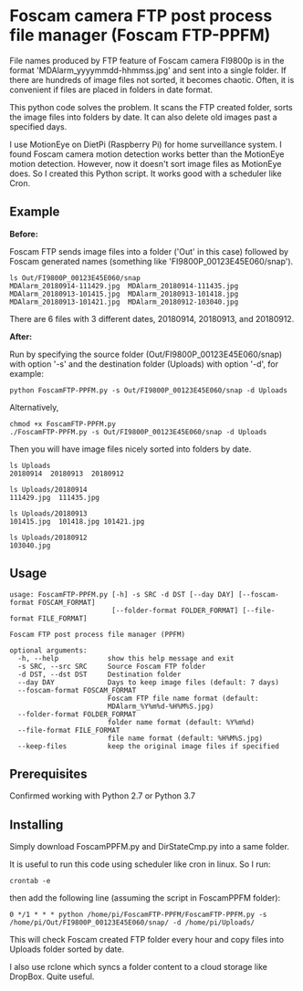 # Foscam camera FTP post process file manager (Foscam FTP-PPFM)

File names produced by FTP feature of Foscam camera FI9800p is in the format 'MDAlarm_yyyymmdd-hhmmss.jpg' and sent into a single folder. If there are hundreds of image files not sorted, it becomes chaotic. Often, it is convenient if files are placed in folders in date format.

This python code solves the problem. It scans the FTP created folder, sorts the image files into folders by date. It can also delete old images past a specified days.

I use MotionEye on DietPi (Raspberry Pi) for home surveillance system. I found Foscam camera motion detection works better than the MotionEye motion detection. However, now it doesn't sort image files as MotionEye does. So I created this Python script. It works good with a scheduler like Cron.

## Example

**Before:**

Foscam FTP sends image files into a folder ('Out' in this case) followed by Foscam generated names (something like 'FI9800P_00123E45E060/snap').

```
ls Out/FI9800P_00123E45E060/snap
MDAlarm_20180914-111429.jpg  MDAlarm_20180914-111435.jpg MDAlarm_20180913-101415.jpg  MDAlarm_20180913-101418.jpg MDAlarm_20180913-101421.jpg  MDAlarm_20180912-103040.jpg
```
There are 6 files with 3 different dates, 20180914, 20180913, and 20180912.

**After:**

Run by specifying the source folder (Out/FI9800P_00123E45E060/snap) with option '-s' and the destination folder (Uploads) with option '-d', for example:
```
python FoscamFTP-PPFM.py -s Out/FI9800P_00123E45E060/snap -d Uploads
```
Alternatively,
```
chmod +x FoscamFTP-PPFM.py
./FoscamFTP-PPFM.py -s Out/FI9800P_00123E45E060/snap -d Uploads
```
Then you will have image files nicely sorted into folders by date.
```
ls Uploads
20180914  20180913  20180912

ls Uploads/20180914
111429.jpg  111435.jpg

ls Uploads/20180913
101415.jpg  101418.jpg 101421.jpg

ls Uploads/20180912
103040.jpg
```


## Usage
```
usage: FoscamFTP-PPFM.py [-h] -s SRC -d DST [--day DAY] [--foscam-format FOSCAM_FORMAT]
                         [--folder-format FOLDER_FORMAT] [--file-format FILE_FORMAT]

Foscam FTP post process file manager (PPFM)

optional arguments:
  -h, --help            show this help message and exit
  -s SRC, --src SRC     Source Foscam FTP folder
  -d DST, --dst DST     Destination folder
  --day DAY             Days to keep image files (default: 7 days)
  --foscam-format FOSCAM_FORMAT
                        Foscam FTP file name format (default:
                        MDAlarm_%Y%m%d-%H%M%S.jpg)
  --folder-format FOLDER_FORMAT
                        folder name format (default: %Y%m%d)
  --file-format FILE_FORMAT
                        file name format (default: %H%M%S.jpg)
  --keep-files          keep the original image files if specified
```


## Prerequisites

Confirmed working with Python 2.7 or Python 3.7

## Installing

Simply download FoscamPPFM.py and DirStateCmp.py into a same folder.

It is useful to run this code using scheduler like cron in linux. So I run:
```
crontab -e
```
then add the following line (assuming the script in FoscamPPFM folder):
```
0 */1 * * * python /home/pi/FoscamFTP-PPFM/FoscamFTP-PPFM.py -s /home/pi/Out/FI9800P_00123E45E060/snap/ -d /home/pi/Uploads/
```
This will check Foscam created FTP folder every hour and copy files into Uploads folder sorted by date.

I also use rclone which syncs a folder content to a cloud storage like DropBox. Quite useful.
